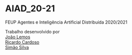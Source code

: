 # AIAD_20-21
FEUP Agentes e Inteligência Artificial Distribuída 2020/2021

Trabalho desenvolvido por   
[João Lemos]()  
[Ricardo Cardoso](https://github.com/ricardofdc)   
[Simão Silva](https://github.com/ricardofdc)  
